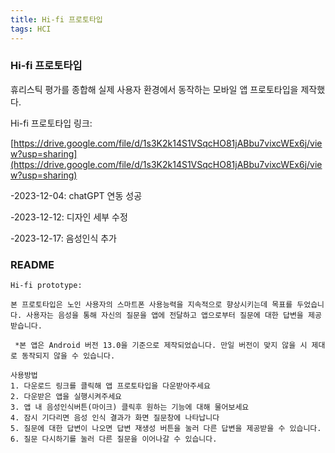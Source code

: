 ```yaml
---
title: Hi-fi 프로토타입
tags: HCI
---
```




### Hi-fi 프로토타입

휴리스틱 평가를 종합해 실제 사용자 환경에서 동작하는 모바일 앱 프로토타입을 제작했다.



Hi-fi 프로토타입 링크:

[https://drive.google.com/file/d/1s3K2k14S1VSqcHO81jABbu7vixcWEx6j/view?usp=sharing](https://drive.google.com/file/d/1s3K2k14S1VSqcHO81jABbu7vixcWEx6j/view?usp=sharing)



-2023-12-04: chatGPT 연동 성공

-2023-12-12: 디자인 세부 수정

-2023-12-17: 음성인식 추가


### README

```README
Hi-fi prototype:

본 프로토타입은 노인 사용자의 스마트폰 사용능력을 지속적으로 향상시키는데 목표를 두었습니다. 사용자는 음성을 통해 자신의 질문을 앱에 전달하고 앱으로부터 질문에 대한 답변을 제공받습니다.
 
 *본 앱은 Android 버전 13.0을 기준으로 제작되었습니다. 만일 버전이 맞지 않을 시 제대로 동작되지 않을 수 있습니다.
 
사용방법
1. 다운로드 링크를 클릭해 앱 프로토타입을 다운받아주세요
2. 다운받은 앱을 실행시켜주세요
3. 앱 내 음성인식버튼(마이크) 클릭후 원하는 기능에 대해 물어보세요
4. 잠시 기다리면 음성 인식 결과가 화면 질문창에 나타납니다
5. 질문에 대한 답변이 나오면 답변 재생성 버튼을 눌러 다른 답변을 제공받을 수 있습니다.
6. 질문 다시하기를 눌러 다른 질문을 이어나갈 수 있습니다.

```